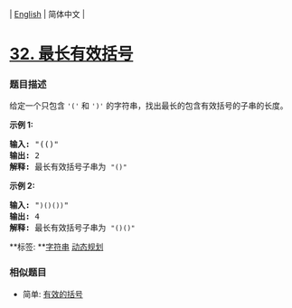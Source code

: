 | [English](README_EN.md) | 简体中文 |

# [32. 最长有效括号](https://leetcode-cn.com/problems/longest-valid-parentheses)
 ### 题目描述
<p>给定一个只包含 <code>&#39;(&#39;</code>&nbsp;和 <code>&#39;)&#39;</code>&nbsp;的字符串，找出最长的包含有效括号的子串的长度。</p>

<p><strong>示例&nbsp;1:</strong></p>

<pre><strong>输入:</strong> &quot;(()&quot;
<strong>输出:</strong> 2
<strong>解释:</strong> 最长有效括号子串为 <code>&quot;()&quot;</code>
</pre>

<p><strong>示例 2:</strong></p>

<pre><strong>输入:</strong> &quot;<code>)()())</code>&quot;
<strong>输出:</strong> 4
<strong>解释:</strong> 最长有效括号子串为 <code>&quot;()()&quot;</code>
</pre>

**标签:	**[字符串](https://leetcode-cn.com/tag/string) [动态规划](https://leetcode-cn.com/tag/dynamic-programming) 
 ### 相似题目
- 简单:	[有效的括号](https://leetcode-cn.com/problems/valid-parentheses) 
